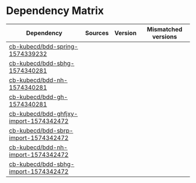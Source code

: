 # Dependency Matrix

Dependency | Sources | Version | Mismatched versions
---------- | ------- | ------- | -------------------
[cb-kubecd/bdd-spring-1574339232](https://github.com/cb-kubecd/bdd-spring-1574339232.git) |  | []() | 
[cb-kubecd/bdd-sbhg-1574340281](https://github.com/cb-kubecd/bdd-sbhg-1574340281.git) |  | []() | 
[cb-kubecd/bdd-nh-1574340281](https://github.com/cb-kubecd/bdd-nh-1574340281.git) |  | []() | 
[cb-kubecd/bdd-gh-1574340281](https://github.com/cb-kubecd/bdd-gh-1574340281.git) |  | []() | 
[cb-kubecd/bdd-ghfjxy-import-1574342472](https://github.com/cb-kubecd/bdd-ghfjxy-import-1574342472.git) |  | []() | 
[cb-kubecd/bdd-sbrp-import-1574342472](https://github.com/cb-kubecd/bdd-sbrp-import-1574342472.git) |  | []() | 
[cb-kubecd/bdd-nh-import-1574342472](https://github.com/cb-kubecd/bdd-nh-import-1574342472.git) |  | []() | 
[cb-kubecd/bdd-sbhg-import-1574342472](https://github.com/cb-kubecd/bdd-sbhg-import-1574342472.git) |  | []() | 
